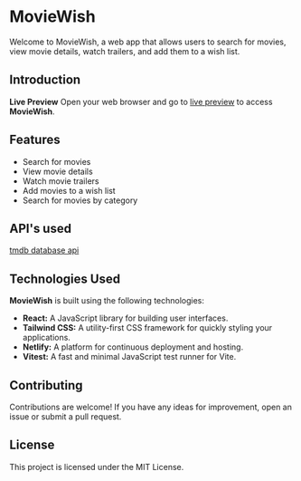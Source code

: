# MovieWish

Welcome to MovieWish, a web app that allows users to search for movies, view movie details, watch trailers, and add them to a wish list.

## Introduction

**Live Preview**
Open your web browser and go to [live preview](https://friendly-starburst-6e15fd.netlify.app/) to access **MovieWish**.

## Features

- Search for movies
- View movie details
- Watch movie trailers
- Add movies to a wish list
- Search for movies by category

## API's used

[tmdb database api](https://developer.themoviedb.org/reference/intro/getting-started)

## Technologies Used

**MovieWish** is built using the following technologies:

- **React:** A JavaScript library for building user interfaces.
- **Tailwind CSS:** A utility-first CSS framework for quickly styling your applications.
- **Netlify:** A platform for continuous deployment and hosting.
- **Vitest:** A fast and minimal JavaScript test runner for Vite.

## Contributing

Contributions are welcome! If you have any ideas for improvement, open an issue or submit a pull request.

## License

This project is licensed under the MIT License.

